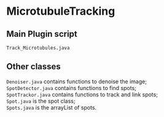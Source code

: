 # MicrotubuleTracking  
  
## Main Plugin script
```Track_Microtubules.java```  

## Other classes  
```Denoiser.java``` contains functions to denoise the image;  
```SpotDetector.java``` contains functions to find spots;  
```SpotTrackor.java``` contains functions to track and link spots;  
```Spot.java``` is the spot class;  
```Spots.java``` is the arrayList of spots.

